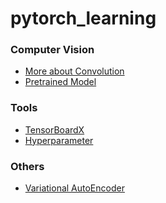 # pytorch_learning



### Computer Vision
- [More about Convolution](https://github.com/chung-kai-eng/pytorch_learning/blob/main/Computer%20Vision/More%20about%20Convolution.md)
- [Pretrained Model](https://github.com/chung-kai-eng/pytorch_learning/tree/main/Computer%20Vision)


### Tools
- [TensorBoardX](https://github.com/chung-kai-eng/pytorch_learning/blob/main/TensorBoard/Demo.ipynb)
- [Hyperparameter]() 


### Others
- [Variational AutoEncoder](https://github.com/chung-kai-eng/pytorch_learning/blob/main/Variational%20AutoEncoder/Variational%20autoencoder.ipynb)
